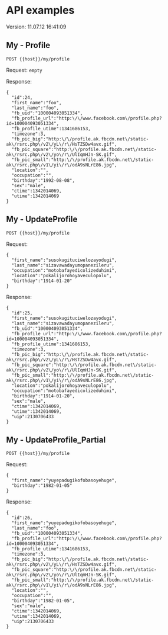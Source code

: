 # API examples #

 Version: 11.07.12 16:41:09

## My - Profile ##

`POST {{host}}/my/profile`

Request: `empty`

Response: 

    {
      "id":24,
      "first_name":"foo",
      "last_name":"foo",
      "fb_uid":"100004093051334",
      "fb_profile_url":"http:\/\/www.facebook.com\/profile.php?id=100004093051334",
      "fb_profile_utime":1341686153,
      "timezone":3,
      "fb_pic_big":"http:\/\/profile.ak.fbcdn.net\/static-ak\/rsrc.php\/v2\/yL\/r\/HsTZSDw4avx.gif",
      "fb_pic_square":"http:\/\/profile.ak.fbcdn.net\/static-ak\/rsrc.php\/v2\/yo\/r\/UlIqmHJn-SK.gif",
      "fb_pic_small":"http:\/\/profile.ak.fbcdn.net\/static-ak\/rsrc.php\/v1\/yi\/r\/odA9sNLrE86.jpg",
      "location":"",
      "occupation":"",
      "birthday":"1992-08-08",
      "sex":"male",
      "ctime":1342014069,
      "utime":1342014069
    }

## My - UpdateProfile ##

`POST {{host}}/my/profile`

Request: 

    {
      "first_name":"susokugituciwelozayodugi",
      "last_name":"sizavawadayumopanezileru",
      "occupation":"motobafayedicolizeduhimi",
      "location":"pokalijorohoyaveculopolu",
      "birthday":"1914-01-20"
    }

Response: 

    {
      "id":25,
      "first_name":"susokugituciwelozayodugi",
      "last_name":"sizavawadayumopanezileru",
      "fb_uid":"100004093051334",
      "fb_profile_url":"http:\/\/www.facebook.com\/profile.php?id=100004093051334",
      "fb_profile_utime":1341686153,
      "timezone":3,
      "fb_pic_big":"http:\/\/profile.ak.fbcdn.net\/static-ak\/rsrc.php\/v2\/yL\/r\/HsTZSDw4avx.gif",
      "fb_pic_square":"http:\/\/profile.ak.fbcdn.net\/static-ak\/rsrc.php\/v2\/yo\/r\/UlIqmHJn-SK.gif",
      "fb_pic_small":"http:\/\/profile.ak.fbcdn.net\/static-ak\/rsrc.php\/v1\/yi\/r\/odA9sNLrE86.jpg",
      "location":"pokalijorohoyaveculopolu",
      "occupation":"motobafayedicolizeduhimi",
      "birthday":"1914-01-20",
      "sex":"male",
      "ctime":1342014069,
      "utime":1342014069,
      "uip":2130706433
    }

## My - UpdateProfile_Partial ##

`POST {{host}}/my/profile`

Request: 

    {
      "first_name":"yuyepadugikofobasoyehuge",
      "birthday":"1982-01-05"
    }

Response: 

    {
      "id":26,
      "first_name":"yuyepadugikofobasoyehuge",
      "last_name":"foo",
      "fb_uid":"100004093051334",
      "fb_profile_url":"http:\/\/www.facebook.com\/profile.php?id=100004093051334",
      "fb_profile_utime":1341686153,
      "timezone":3,
      "fb_pic_big":"http:\/\/profile.ak.fbcdn.net\/static-ak\/rsrc.php\/v2\/yL\/r\/HsTZSDw4avx.gif",
      "fb_pic_square":"http:\/\/profile.ak.fbcdn.net\/static-ak\/rsrc.php\/v2\/yo\/r\/UlIqmHJn-SK.gif",
      "fb_pic_small":"http:\/\/profile.ak.fbcdn.net\/static-ak\/rsrc.php\/v1\/yi\/r\/odA9sNLrE86.jpg",
      "location":"",
      "occupation":"",
      "birthday":"1982-01-05",
      "sex":"male",
      "ctime":1342014069,
      "utime":1342014069,
      "uip":2130706433
    }

